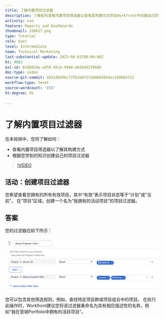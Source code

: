 ```yaml
---
title: 了解内置项目过滤器
description: 了解如何查看内置项目筛选器以查看其构建方式并在Workfront中创建自己的项目筛选器。
activity: use
feature: Reports and Dashboards
thumbnail: 336817.png
type: Tutorial
role: User
level: Intermediate
team: Technical Marketing
last-substantial-update: 2023-06-01T00:00:00Z
kt: 9083
exl-id: 8180029a-a350-45cb-9948-eb5b44276b86
doc-type: video
source-git-commit: e8318b89bcf2fb3a6f27a9468495dac1d9084732
workflow-type: tm+mt
source-wordcount: '153'
ht-degree: 0%

---
```


# 了解内置项目过滤器

在本视频中，您将了解如何：

* 查看内置项目筛选器以了解其构建方式
* 根据您学到的知识创建自己的项目过滤器

>[!VIDEO](https://video.tv.adobe.com/v/336817/?quality=12&learn=on)


## 活动：创建项目过滤器

您希望查看您拥有的所有有效项目，其中“有效”表示项目状态等于“计划”或“当前”。 在“项目”区域，创建一个名为“我拥有的活动项目”的项目过滤器。

## 答案

您的过滤器应如下所示：

![用于创建项目筛选器的屏幕图像](assets/opening-built-in-project-filters-1.png)

您可以包含其他筛选规则，例如，查找特定项目群或项目组合中的项目。 在执行此操作时，Workfront建议您将该过滤器重命名为具有相应描述性的名称，例如“我在营销Portfolio中拥有的活跃项目”。
